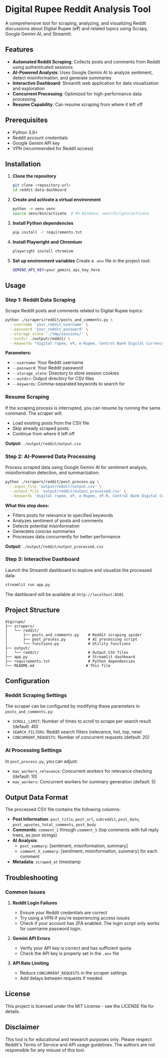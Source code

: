 # Digital Rupee Reddit Analysis Tool

A comprehensive tool for scraping, analyzing, and visualizing Reddit discussions about Digital Rupee (e₹) and related topics using Scrapy, Google Gemini AI, and Streamlit.

## Features

- **Automated Reddit Scraping**: Collects posts and comments from Reddit using authenticated sessions
- **AI-Powered Analysis**: Uses Google Gemini AI to analyze sentiment, detect misinformation, and generate summaries
- **Interactive Dashboard**: Streamlit web application for data visualization and exploration
- **Concurrent Processing**: Optimized for high-performance data processing
- **Resume Capability**: Can resume scraping from where it left off

## Prerequisites

- Python 3.8+
- Reddit account credentials
- Google Gemini API key
- VPN (recommended for Reddit access)

## Installation

1. **Clone the repository**
   ```bash
   git clone <repository-url>
   cd reddit-data-dashboard
   ```

2. **Create and activate a virtual environment**
   ```bash
   python -m venv venv
   source venv/bin/activate  # On Windows: venv\Scripts\activate
   ```

3. **Install Python dependencies**
   ```bash
   pip install -r requirements.txt
   ```

4. **Install Playwright and Chromium**
   ```bash
   playwright install chromium
   ```

5. **Set up environment variables**
   Create a `.env` file in the project root:
   ```bash
   GEMINI_API_KEY=your_gemini_api_key_here
   ```

## Usage

### Step 1: Reddit Data Scraping

Scrape Reddit posts and comments related to Digital Rupee topics:

```bash
python ./scrapers/reddit/posts_and_comments.py \
  --username 'your_reddit_username' \
  --password 'your_reddit_password' \
  --storage_state './tmp/sessions/' \
  --outdir ./output/reddit/ \
  --keywords "digital rupee, e₹, e-Rupee, Central Bank Digital Currency (CBDC), digital token rupee"
```

**Parameters:**
- `--username`: Your Reddit username
- `--password`: Your Reddit password
- `--storage_state`: Directory to store session cookies
- `--outdir`: Output directory for CSV files
- `--keywords`: Comma-separated keywords to search for

### Resume Scraping

If the scraping process is interrupted, you can resume by running the same command. The scraper will:
- Load existing posts from the CSV file
- Skip already scraped posts
- Continue from where it left off

**Output:** `./output/reddit/output.csv`

### Step 2: AI-Powered Data Processing

Process scraped data using Google Gemini AI for sentiment analysis, misinformation detection, and summarization:

```bash
python ./scrapers/reddit/post_process.py \
  --input_file 'output/reddit/output.csv' \
  --output_file 'output/reddit/output_processed.csv' \
  --keywords 'digital rupee, e₹, e-Rupee, e₹-R, Central Bank Digital Currency (CBDC), Electronic money, digital token rupee'
```

**What this step does:**
- Filters posts for relevance to specified keywords
- Analyzes sentiment of posts and comments
- Detects potential misinformation
- Generates concise summaries
- Processes data concurrently for better performance

**Output:** `./output/reddit/output_processed.csv`

### Step 3: Interactive Dashboard

Launch the Streamlit dashboard to explore and visualize the processed data:

```bash
streamlit run app.py
```

The dashboard will be available at `http://localhost:8501`

## Project Structure

```
digirupe/
├── scrapers/
│   └── reddit/
│       ├── posts_and_comments.py    # Reddit scraping spider
│       ├── post_process.py          # AI processing script
│       └── functions.py             # Utility functions
├── output/
│   └── reddit/                      # Output CSV files
├── app.py                           # Streamlit dashboard
├── requirements.txt                 # Python dependencies
└── README.md                       # This file
```

## Configuration

### Reddit Scraping Settings

The scraper can be configured by modifying these parameters in `posts_and_comments.py`:

- `SCROLL_LIMIT`: Number of times to scroll to scrape per search result (default: 40)
- `SEARCH_FILTERS`: Reddit search filters (relevance, hot, top, new)
- `CONCURRENT_REQUESTS`: Number of concurrent requests (default: 20)

### AI Processing Settings

In `post_process.py`, you can adjust:

- `max_workers_relevance`: Concurrent workers for relevance checking (default: 10)
- `max_workers`: Concurrent workers for summary generation (default: 5)

## Output Data Format

The processed CSV file contains the following columns:

- **Post Information**: `post_title`, `post_url`, `subreddit`, `post_date`, `post_upvotes`, `total_comments`, `post_body`
- **Comments**: `comment_1` through `comment_5` (top comments with full reply trees, as json strings)
- **AI Analysis**: 
  - `post_summary`: [sentiment, misinformation, summary]
  - `comment_X_summary`: [sentiment, misinformation, summary] for each comment
- **Metadata**: `scraped_at` timestamp

## Troubleshooting

### Common Issues

1. **Reddit Login Failures**
   - Ensure your Reddit credentials are correct
   - Try using a VPN if you're experiencing access issues
   - Check if your account has 2FA enabled. The login script only works for username password login.

2. **Gemini API Errors**
   - Verify your API key is correct and has sufficient quota
   - Check the API key is properly set in the `.env` file

3. **API Rate Limiting**
   - Reduce `CONCURRENT_REQUESTS` in the scraper settings
   - Add delays between requests if needed


## License

This project is licensed under the MIT License - see the LICENSE file for details.

## Disclaimer

This tool is for educational and research purposes only. Please respect Reddit's Terms of Service and API usage guidelines. The authors are not responsible for any misuse of this tool.


